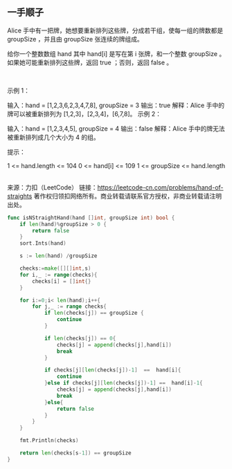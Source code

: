## 一手顺子

Alice 手中有一把牌，她想要重新排列这些牌，分成若干组，使每一组的牌数都是 groupSize ，并且由 groupSize 张连续的牌组成。

给你一个整数数组 hand 其中 hand[i] 是写在第 i 张牌，和一个整数 groupSize 。如果她可能重新排列这些牌，返回 true ；否则，返回 false 。

 

示例 1：

输入：hand = [1,2,3,6,2,3,4,7,8], groupSize = 3
输出：true
解释：Alice 手中的牌可以被重新排列为 [1,2,3]，[2,3,4]，[6,7,8]。
示例 2：

输入：hand = [1,2,3,4,5], groupSize = 4
输出：false
解释：Alice 手中的牌无法被重新排列成几个大小为 4 的组。
 

提示：

1 <= hand.length <= 104
0 <= hand[i] <= 109
1 <= groupSize <= hand.length
 

来源：力扣（LeetCode）
链接：https://leetcode-cn.com/problems/hand-of-straights
著作权归领扣网络所有。商业转载请联系官方授权，非商业转载请注明出处。

```go
func isNStraightHand(hand []int, groupSize int) bool {
    if len(hand)%groupSize > 0 {
        return false
    }
    sort.Ints(hand)

    s := len(hand) /groupSize

    checks:=make([][]int,s)
    for i,_ := range(checks){
        checks[i] = []int{}
    }

    for i:=0;i< len(hand);i++{
        for j,_ := range checks{
            if len(checks[j]) == groupSize {
                continue
            }

            if len(checks[j]) == 0{
                checks[j] = append(checks[j],hand[i])
                break
            }

            if checks[j][len(checks[j])-1]  ==  hand[i]{
                continue
            }else if checks[j][len(checks[j])-1] ==  hand[i]-1{
                checks[j] = append(checks[j],hand[i])
                break
            }else{
                return false
            }
        }
    }

    fmt.Println(checks)

    return len(checks[s-1]) == groupSize
}

```
